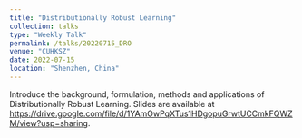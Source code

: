```yaml
---
title: "Distributionally Robust Learning"
collection: talks
type: "Weekly Talk"
permalink: /talks/20220715_DRO
venue: "CUHKSZ"
date: 2022-07-15
location: "Shenzhen, China"
---
```


Introduce the background, formulation, methods and applications of Distributionally Robust Learning. Slides are available at https://drive.google.com/file/d/1YAmOwPqXTus1HDgopuGrwtUCCmkFQWZM/view?usp=sharing.
